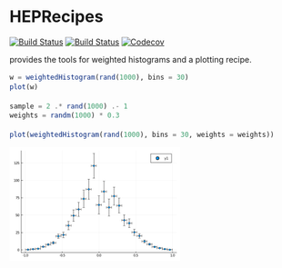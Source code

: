 # HEPRecipes

[![Build Status](https://travis-ci.com/mmikhasenko/HEPRecipes.jl.svg?branch=master)](https://travis-ci.com/mmikhasenko/HEPRecipes.jl)
[![Build Status](https://ci.appveyor.com/api/projects/status/github/mmikhasenko/HEPRecipes.jl?svg=true)](https://ci.appveyor.com/project/mmikhasenko/HEPRecipes-jl)
[![Codecov](https://codecov.io/gh/mmikhasenko/HEPRecipes.jl/branch/master/graph/badge.svg)](https://codecov.io/gh/mmikhasenko/HEPRecipes.jl)


provides the tools for weighted histograms and a plotting recipe.

```julia
w = weightedHistogram(rand(1000), bins = 30)
plot(w)

sample = 2 .* rand(1000) .- 1
weights = randm(1000) * 0.3

plot(weightedHistogram(rand(1000), bins = 30, weights = weights))
```
<img src="plots/example.png" alt="gauss wights" style="width: 300px;"/>